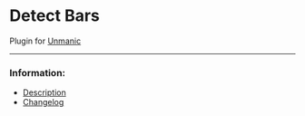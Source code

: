# Detect Bars
Plugin for [Unmanic](https://github.com/Unmanic)

---

### Information:

- [Description](description.md)
- [Changelog](changelog.md)
